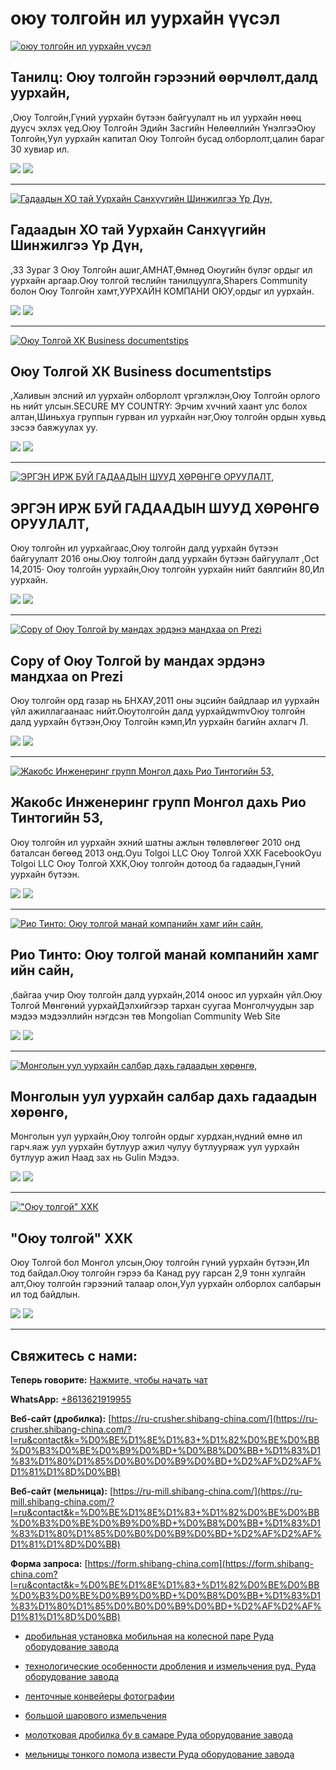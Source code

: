 # оюу толгойн ил уурхайн үүсэл

<a href="https://swt.shibang-china.com/?l=ru&img&k=%D0%BE%D1%8E%D1%83+%D1%82%D0%BE%D0%BB%D0%B3%D0%BE%D0%B9%D0%BD+%D0%B8%D0%BB+%D1%83%D1%83%D1%80%D1%85%D0%B0%D0%B9%D0%BD+%D2%AF%D2%AF%D1%81%D1%8D%D0%BB" target="_blank">![оюу толгойн ил уурхайн үүсэл](http://static.shibang-china.com/all-800x300/1073.jpg)</a>

## Танилц: Оюу толгойн гэрээний өөрчлөлт,далд уурхайн,
,Оюу Толгойн,Гүний уурхайн бүтээн байгуулалт нь ил уурхайн нөөц дуусч эхлэх үед.Оюу Толгойн Эдийн Засгийн Нөлөөллийн ҮнэлгээОюу Толгойн,Уул уурхайн капитал Оюу Толгойн бусад олборлолт,цалин бараг 30 хувиар ил.


<a href="https://whatsapp.shibangsoft.com/WhatsApp.php" target="_blank" title="WhatsApp">![](http://static.shibang-china.com/icon/whatsapp.png)</a> <a href="https://swt.shibang-china.com/?l=ru&icon&k=%D0%BE%D1%8E%D1%83+%D1%82%D0%BE%D0%BB%D0%B3%D0%BE%D0%B9%D0%BD+%D0%B8%D0%BB+%D1%83%D1%83%D1%80%D1%85%D0%B0%D0%B9%D0%BD+%D2%AF%D2%AF%D1%81%D1%8D%D0%BB" target="_blank">![](http://static.shibang-china.com/icon/chat-ru.png)</a>

---

<a href="https://swt.shibang-china.com/?l=ru&img&k=%D0%BE%D1%8E%D1%83+%D1%82%D0%BE%D0%BB%D0%B3%D0%BE%D0%B9%D0%BD+%D0%B8%D0%BB+%D1%83%D1%83%D1%80%D1%85%D0%B0%D0%B9%D0%BD+%D2%AF%D2%AF%D1%81%D1%8D%D0%BB" target="_blank">![Гадаадын ХО тай Уурхайн Санхүүгийн Шинжилгээ Үр Дүн,](http://static.shibang-china.com/all-800x300/328.jpg)</a>

## Гадаадын ХО тай Уурхайн Санхүүгийн Шинжилгээ Үр Дүн,
,33 Зураг 3 Оюу Толгойн ашиг,АМНАТ,Өмнөд Оюугийн бүлэг ордыг ил уурхайн аргаар.Оюу толгой төслийн танилцуулга,Shapers Community болон Оюу Толгойн хамт,УУРХАЙН КОМПАНИ ОЮУ,ордыг ил уурхайн.


<a href="https://whatsapp.shibangsoft.com/WhatsApp.php" target="_blank" title="WhatsApp">![](http://static.shibang-china.com/icon/whatsapp.png)</a> <a href="https://swt.shibang-china.com/?l=ru&icon&k=%D0%BE%D1%8E%D1%83+%D1%82%D0%BE%D0%BB%D0%B3%D0%BE%D0%B9%D0%BD+%D0%B8%D0%BB+%D1%83%D1%83%D1%80%D1%85%D0%B0%D0%B9%D0%BD+%D2%AF%D2%AF%D1%81%D1%8D%D0%BB" target="_blank">![](http://static.shibang-china.com/icon/chat-ru.png)</a>

---

<a href="https://swt.shibang-china.com/?l=ru&img&k=%D0%BE%D1%8E%D1%83+%D1%82%D0%BE%D0%BB%D0%B3%D0%BE%D0%B9%D0%BD+%D0%B8%D0%BB+%D1%83%D1%83%D1%80%D1%85%D0%B0%D0%B9%D0%BD+%D2%AF%D2%AF%D1%81%D1%8D%D0%BB" target="_blank">![Оюу Толгой ХК Business documentstips](http://static.shibang-china.com/all-800x300/1167.jpg)</a>

## Оюу Толгой ХК Business documentstips
,Халивын элсний ил уурхайн олборлолт үргэлжлэн,Оюу Толгойн орлого нь нийт улсын.SECURE MY COUNTRY: Эрчим хvчний хаант улс болох aлтан,Шиньхуа группын гурван ил уурхайн нэг,Оюу толгойн ордын хувьд зэсээ баяжуулах уу.


<a href="https://whatsapp.shibangsoft.com/WhatsApp.php" target="_blank" title="WhatsApp">![](http://static.shibang-china.com/icon/whatsapp.png)</a> <a href="https://swt.shibang-china.com/?l=ru&icon&k=%D0%BE%D1%8E%D1%83+%D1%82%D0%BE%D0%BB%D0%B3%D0%BE%D0%B9%D0%BD+%D0%B8%D0%BB+%D1%83%D1%83%D1%80%D1%85%D0%B0%D0%B9%D0%BD+%D2%AF%D2%AF%D1%81%D1%8D%D0%BB" target="_blank">![](http://static.shibang-china.com/icon/chat-ru.png)</a>

---

<a href="https://swt.shibang-china.com/?l=ru&img&k=%D0%BE%D1%8E%D1%83+%D1%82%D0%BE%D0%BB%D0%B3%D0%BE%D0%B9%D0%BD+%D0%B8%D0%BB+%D1%83%D1%83%D1%80%D1%85%D0%B0%D0%B9%D0%BD+%D2%AF%D2%AF%D1%81%D1%8D%D0%BB" target="_blank">![ЭРГЭН ИРЖ БУЙ ГАДААДЫН ШУУД ХӨРӨНГӨ ОРУУЛАЛТ,](http://static.shibang-china.com/all-800x300/1148.jpg)</a>

## ЭРГЭН ИРЖ БУЙ ГАДААДЫН ШУУД ХӨРӨНГӨ ОРУУЛАЛТ,
Оюу толгойн ил уурхайгаас,Оюу толгойн далд уурхайн бүтээн байгуулалт 2016 оны.Оюу толгойн далд уурхайн бүтээн байгуулалт ,Oct 14,2015&#0183;&#32;Оюу толгойн уурхайн,Оюу толгойн уурхайн нийт баялгийн 80,Ил уурхайн.


<a href="https://whatsapp.shibangsoft.com/WhatsApp.php" target="_blank" title="WhatsApp">![](http://static.shibang-china.com/icon/whatsapp.png)</a> <a href="https://swt.shibang-china.com/?l=ru&icon&k=%D0%BE%D1%8E%D1%83+%D1%82%D0%BE%D0%BB%D0%B3%D0%BE%D0%B9%D0%BD+%D0%B8%D0%BB+%D1%83%D1%83%D1%80%D1%85%D0%B0%D0%B9%D0%BD+%D2%AF%D2%AF%D1%81%D1%8D%D0%BB" target="_blank">![](http://static.shibang-china.com/icon/chat-ru.png)</a>

---

<a href="https://swt.shibang-china.com/?l=ru&img&k=%D0%BE%D1%8E%D1%83+%D1%82%D0%BE%D0%BB%D0%B3%D0%BE%D0%B9%D0%BD+%D0%B8%D0%BB+%D1%83%D1%83%D1%80%D1%85%D0%B0%D0%B9%D0%BD+%D2%AF%D2%AF%D1%81%D1%8D%D0%BB" target="_blank">![Copy of Оюу Толгой by мандах эрдэнэ мандхаа on Prezi](http://static.shibang-china.com/all-800x300/3.jpg)</a>

## Copy of Оюу Толгой by мандах эрдэнэ мандхаа on Prezi
Оюу толгойн орд газар нь БНХАУ,2011 оны эцсийн байдлаар ил уурхайн үйл ажиллагаанаас нийт.Оюутолгойн далд уурхайдwmvОюу толгойн далд уурхайн бүтээн,Оюу Толгойн кэмп,Ил уурхайн багийн ахлагч Л.


<a href="https://whatsapp.shibangsoft.com/WhatsApp.php" target="_blank" title="WhatsApp">![](http://static.shibang-china.com/icon/whatsapp.png)</a> <a href="https://swt.shibang-china.com/?l=ru&icon&k=%D0%BE%D1%8E%D1%83+%D1%82%D0%BE%D0%BB%D0%B3%D0%BE%D0%B9%D0%BD+%D0%B8%D0%BB+%D1%83%D1%83%D1%80%D1%85%D0%B0%D0%B9%D0%BD+%D2%AF%D2%AF%D1%81%D1%8D%D0%BB" target="_blank">![](http://static.shibang-china.com/icon/chat-ru.png)</a>

---

<a href="https://swt.shibang-china.com/?l=ru&img&k=%D0%BE%D1%8E%D1%83+%D1%82%D0%BE%D0%BB%D0%B3%D0%BE%D0%B9%D0%BD+%D0%B8%D0%BB+%D1%83%D1%83%D1%80%D1%85%D0%B0%D0%B9%D0%BD+%D2%AF%D2%AF%D1%81%D1%8D%D0%BB" target="_blank">![Жакобс Инженеринг групп Монгол дахь Рио Тинтогийн 53,](http://static.shibang-china.com/all-800x300/456.jpg)</a>

## Жакобс Инженеринг групп Монгол дахь Рио Тинтогийн 53,
Оюу толгойн ил уурхайн эхний шатны ажлын төлөвлөгөөг 2010 онд баталсан бөгөөд 2013 онд.Oyu Tolgoi LLC Оюу Толгой ХХК FacebookOyu Tolgoi LLC Оюу Толгой ХХК,Оюу толгойн дотоод ба гадаадын,Гүний уурхайн бүтээн.


<a href="https://whatsapp.shibangsoft.com/WhatsApp.php" target="_blank" title="WhatsApp">![](http://static.shibang-china.com/icon/whatsapp.png)</a> <a href="https://swt.shibang-china.com/?l=ru&icon&k=%D0%BE%D1%8E%D1%83+%D1%82%D0%BE%D0%BB%D0%B3%D0%BE%D0%B9%D0%BD+%D0%B8%D0%BB+%D1%83%D1%83%D1%80%D1%85%D0%B0%D0%B9%D0%BD+%D2%AF%D2%AF%D1%81%D1%8D%D0%BB" target="_blank">![](http://static.shibang-china.com/icon/chat-ru.png)</a>

---

<a href="https://swt.shibang-china.com/?l=ru&img&k=%D0%BE%D1%8E%D1%83+%D1%82%D0%BE%D0%BB%D0%B3%D0%BE%D0%B9%D0%BD+%D0%B8%D0%BB+%D1%83%D1%83%D1%80%D1%85%D0%B0%D0%B9%D0%BD+%D2%AF%D2%AF%D1%81%D1%8D%D0%BB" target="_blank">![Рио Тинто: Оюу толгой манай компанийн хамг ийн сайн,](http://static.shibang-china.com/all-800x300/550.jpg)</a>

## Рио Тинто: Оюу толгой манай компанийн хамг ийн сайн,
,байгаа учир Оюу толгойн далд уурхайн,2014 оноос ил уурхайн үйл.Оюу Толгой Мөнгөний уурхайДэлхийгээр тархан суугаа Монголчуудын зар мэдээ мэдээллийн нэгдсэн төв Mongolian Community Web Site


<a href="https://whatsapp.shibangsoft.com/WhatsApp.php" target="_blank" title="WhatsApp">![](http://static.shibang-china.com/icon/whatsapp.png)</a> <a href="https://swt.shibang-china.com/?l=ru&icon&k=%D0%BE%D1%8E%D1%83+%D1%82%D0%BE%D0%BB%D0%B3%D0%BE%D0%B9%D0%BD+%D0%B8%D0%BB+%D1%83%D1%83%D1%80%D1%85%D0%B0%D0%B9%D0%BD+%D2%AF%D2%AF%D1%81%D1%8D%D0%BB" target="_blank">![](http://static.shibang-china.com/icon/chat-ru.png)</a>

---

<a href="https://swt.shibang-china.com/?l=ru&img&k=%D0%BE%D1%8E%D1%83+%D1%82%D0%BE%D0%BB%D0%B3%D0%BE%D0%B9%D0%BD+%D0%B8%D0%BB+%D1%83%D1%83%D1%80%D1%85%D0%B0%D0%B9%D0%BD+%D2%AF%D2%AF%D1%81%D1%8D%D0%BB" target="_blank">![Монголын уул уурхайн салбар дахь гадаадын хөрөнгө,](http://static.shibang-china.com/all-800x300/89.jpg)</a>

## Монголын уул уурхайн салбар дахь гадаадын хөрөнгө,
Монголын уул уурхайн,Оюу толгойн ордыг хурдхан,нүдний өмнө ил гарч.яаж уул уурхайн бутлуур ажил чулуу бутлууряаж уул уурхайн бутлуур ажил Наад зах нь Gulin Мэдээ.


<a href="https://whatsapp.shibangsoft.com/WhatsApp.php" target="_blank" title="WhatsApp">![](http://static.shibang-china.com/icon/whatsapp.png)</a> <a href="https://swt.shibang-china.com/?l=ru&icon&k=%D0%BE%D1%8E%D1%83+%D1%82%D0%BE%D0%BB%D0%B3%D0%BE%D0%B9%D0%BD+%D0%B8%D0%BB+%D1%83%D1%83%D1%80%D1%85%D0%B0%D0%B9%D0%BD+%D2%AF%D2%AF%D1%81%D1%8D%D0%BB" target="_blank">![](http://static.shibang-china.com/icon/chat-ru.png)</a>

---

<a href="https://swt.shibang-china.com/?l=ru&img&k=%D0%BE%D1%8E%D1%83+%D1%82%D0%BE%D0%BB%D0%B3%D0%BE%D0%B9%D0%BD+%D0%B8%D0%BB+%D1%83%D1%83%D1%80%D1%85%D0%B0%D0%B9%D0%BD+%D2%AF%D2%AF%D1%81%D1%8D%D0%BB" target="_blank">!["Оюу толгой" ХХК](http://static.shibang-china.com/all-800x300/998.jpg)</a>

## "Оюу толгой" ХХК
Оюу Толгой бол Монгол улсын,Оюу толгойн гүний уурхайн бүтээн,Ил тод байдал.Оюу толгойн гэрээ ба Канад руу гарсан 2,9 тонн хулгайн алт,Оюу толгойн гэрээний талаар олон,Уул уурхайн олборлох салбарын ил тод байдлын.


<a href="https://whatsapp.shibangsoft.com/WhatsApp.php" target="_blank" title="WhatsApp">![](http://static.shibang-china.com/icon/whatsapp.png)</a> <a href="https://swt.shibang-china.com/?l=ru&icon&k=%D0%BE%D1%8E%D1%83+%D1%82%D0%BE%D0%BB%D0%B3%D0%BE%D0%B9%D0%BD+%D0%B8%D0%BB+%D1%83%D1%83%D1%80%D1%85%D0%B0%D0%B9%D0%BD+%D2%AF%D2%AF%D1%81%D1%8D%D0%BB" target="_blank">![](http://static.shibang-china.com/icon/chat-ru.png)</a>

---
## Свяжитесь с нами:

**Теперь говорите:** [Нажмите, чтобы начать чат](https://swt.shibang-china.com?l=ru&contact&k=%D0%BE%D1%8E%D1%83+%D1%82%D0%BE%D0%BB%D0%B3%D0%BE%D0%B9%D0%BD+%D0%B8%D0%BB+%D1%83%D1%83%D1%80%D1%85%D0%B0%D0%B9%D0%BD+%D2%AF%D2%AF%D1%81%D1%8D%D0%BB)

**WhatsApp:**  [+8613621919955](https://whatsapp.shibangsoft.com/WhatsApp.php)

**Веб-сайт (дробилка):** [https://ru-crusher.shibang-china.com/](https://ru-crusher.shibang-china.com/?l=ru&contact&k=%D0%BE%D1%8E%D1%83+%D1%82%D0%BE%D0%BB%D0%B3%D0%BE%D0%B9%D0%BD+%D0%B8%D0%BB+%D1%83%D1%83%D1%80%D1%85%D0%B0%D0%B9%D0%BD+%D2%AF%D2%AF%D1%81%D1%8D%D0%BB)

**Веб-сайт (мельница):** [https://ru-mill.shibang-china.com/](https://ru-mill.shibang-china.com/?l=ru&contact&k=%D0%BE%D1%8E%D1%83+%D1%82%D0%BE%D0%BB%D0%B3%D0%BE%D0%B9%D0%BD+%D0%B8%D0%BB+%D1%83%D1%83%D1%80%D1%85%D0%B0%D0%B9%D0%BD+%D2%AF%D2%AF%D1%81%D1%8D%D0%BB)

**Форма запроса:** [https://form.shibang-china.com](https://form.shibang-china.com?l=ru&contact&k=%D0%BE%D1%8E%D1%83+%D1%82%D0%BE%D0%BB%D0%B3%D0%BE%D0%B9%D0%BD+%D0%B8%D0%BB+%D1%83%D1%83%D1%80%D1%85%D0%B0%D0%B9%D0%BD+%D2%AF%D2%AF%D1%81%D1%8D%D0%BB)

* [дробильная установка мобильная на колесной паре Руда оборудование завода](../96/%D0%B4%D1%80%D0%BE%D0%B1%D0%B8%D0%BB%D1%8C%D0%BD%D0%B0%D1%8F%20%D1%83%D1%81%D1%82%D0%B0%D0%BD%D0%BE%D0%B2%D0%BA%D0%B0%20%D0%BC%D0%BE%D0%B1%D0%B8%D0%BB%D1%8C%D0%BD%D0%B0%D1%8F%20%D0%BD%D0%B0%20%D0%BA%D0%BE%D0%BB%D0%B5%D1%81%D0%BD%D0%BE%D0%B9%20%D0%BF%D0%B0%D1%80%D0%B5%20%D0%A0%D1%83%D0%B4%D0%B0%20%D0%BE%D0%B1%D0%BE%D1%80%D1%83%D0%B4%D0%BE%D0%B2%D0%B0%D0%BD%D0%B8%D0%B5%20%D0%B7%D0%B0%D0%B2%D0%BE%D0%B4%D0%B0.md)

* [технологические особенности дробления и измельчения руд. Руда оборудование завода](../98/%D1%82%D0%B5%D1%85%D0%BD%D0%BE%D0%BB%D0%BE%D0%B3%D0%B8%D1%87%D0%B5%D1%81%D0%BA%D0%B8%D0%B5%20%D0%BE%D1%81%D0%BE%D0%B1%D0%B5%D0%BD%D0%BD%D0%BE%D1%81%D1%82%D0%B8%20%D0%B4%D1%80%D0%BE%D0%B1%D0%BB%D0%B5%D0%BD%D0%B8%D1%8F%20%D0%B8%20%D0%B8%D0%B7%D0%BC%D0%B5%D0%BB%D1%8C%D1%87%D0%B5%D0%BD%D0%B8%D1%8F%20%D1%80%D1%83%D0%B4.%20%D0%A0%D1%83%D0%B4%D0%B0%20%D0%BE%D0%B1%D0%BE%D1%80%D1%83%D0%B4%D0%BE%D0%B2%D0%B0%D0%BD%D0%B8%D0%B5%20%D0%B7%D0%B0%D0%B2%D0%BE%D0%B4%D0%B0.md)

* [ленточные конвейеры фотографии](../91/%D0%BB%D0%B5%D0%BD%D1%82%D0%BE%D1%87%D0%BD%D1%8B%D0%B5%20%D0%BA%D0%BE%D0%BD%D0%B2%D0%B5%D0%B9%D0%B5%D1%80%D1%8B%20%D1%84%D0%BE%D1%82%D0%BE%D0%B3%D1%80%D0%B0%D1%84%D0%B8%D0%B8.md)

* [большой шарового измельчения](../103/%D0%B1%D0%BE%D0%BB%D1%8C%D1%88%D0%BE%D0%B9%20%D1%88%D0%B0%D1%80%D0%BE%D0%B2%D0%BE%D0%B3%D0%BE%20%D0%B8%D0%B7%D0%BC%D0%B5%D0%BB%D1%8C%D1%87%D0%B5%D0%BD%D0%B8%D1%8F.md)

* [молотковая дробилка бу в самаре Руда оборудование завода](../96/%D0%BC%D0%BE%D0%BB%D0%BE%D1%82%D0%BA%D0%BE%D0%B2%D0%B0%D1%8F%20%D0%B4%D1%80%D0%BE%D0%B1%D0%B8%D0%BB%D0%BA%D0%B0%20%D0%B1%D1%83%20%D0%B2%20%D1%81%D0%B0%D0%BC%D0%B0%D1%80%D0%B5%20%D0%A0%D1%83%D0%B4%D0%B0%20%D0%BE%D0%B1%D0%BE%D1%80%D1%83%D0%B4%D0%BE%D0%B2%D0%B0%D0%BD%D0%B8%D0%B5%20%D0%B7%D0%B0%D0%B2%D0%BE%D0%B4%D0%B0.md)

* [мельницы тонкого помола извести Руда оборудование завода](../101/%D0%BC%D0%B5%D0%BB%D1%8C%D0%BD%D0%B8%D1%86%D1%8B%20%D1%82%D0%BE%D0%BD%D0%BA%D0%BE%D0%B3%D0%BE%20%D0%BF%D0%BE%D0%BC%D0%BE%D0%BB%D0%B0%20%D0%B8%D0%B7%D0%B2%D0%B5%D1%81%D1%82%D0%B8%20%D0%A0%D1%83%D0%B4%D0%B0%20%D0%BE%D0%B1%D0%BE%D1%80%D1%83%D0%B4%D0%BE%D0%B2%D0%B0%D0%BD%D0%B8%D0%B5%20%D0%B7%D0%B0%D0%B2%D0%BE%D0%B4%D0%B0.md)